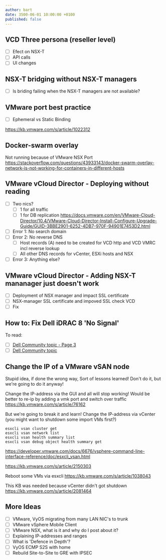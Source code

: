 ```yaml
---
author: bart
date: 3500-06-01 10:00:00 +0100
published: false
---
```



## VCD Three persona (reseller level)
- [ ] Efect on NSX-T
- [ ] API calls
- [ ] UI changes

## NSX-T bridging without NSX-T managers
- [ ] Is briding failing when the NSX-T managers are not available?


## VMware port best practice
- [ ] Ephemeral vs Static Binding

https://kb.vmware.com/s/article/1022312


##  Docker-swarm overlay

Not running because of VMware NSX Port
https://stackoverflow.com/questions/43933143/docker-swarm-overlay-network-is-not-working-for-containers-in-different-hosts


## VMware vCloud Director - Deploying without reading
- [ ] Two nics?
    - [ ] 1 for all traffic
    - [ ] 1 for DB replication
    https://docs.vmware.com/en/VMware-Cloud-Director/10.4/VMware-Cloud-Director-Install-Configure-Upgrade-Guide/GUID-3BBE2901-6252-4DB7-970F-94901E7453D2.html
- [ ] Error 1: No search domain
- [ ] Error 2: No reverse DNS
    - [ ] Host records (A) need to be created for VCD http and VCD VMRC incl reverse lookup
    - [ ] All other DNS records for vCenter, ESXi hosts and NSX
- [ ] Error 3: Anything else?

## VMware vCloud Director - Adding NSX-T mananager just doesn't work

- [ ] Deployment of NSX manager and impact SSL certificate
- [ ] NSX-manager SSL certificate and impoved SSL check VCD
- [ ] Fix

## How to: Fix Dell iDRAC 8 'No Signal'

To read: 
- [ ] [Dell Community topic - Page 3](https://www.dell.com/community/PowerEdge-Hardware-General/Virtual-console-not-working-after-iDRAC-update-to-2-70-70-70/td-p/7518493/page/3)
- [ ] [Dell Community topic](https://www.dell.com/community/PowerEdge-Hardware-General/Virtual-console-not-working-after-iDRAC-update-to-2-70-70-70/td-p/7518493)

## Change the IP of a VMware vSAN node

Stupid idea, if done the wrong way, Sort of lessons learned! Don't do it, but we're going to do it anyway!

Change the IP-address via the GUI and all will stop working! Would be better to re-ip by adding a vmk port and switch over traffic
https://kb.vmware.com/s/article/76162

But we're going to break it and learn!
Change the IP-address via vCenter (you might want to shutdown some import VMs first?)


```shell
esxcli vsan cluster get
esxcli vsan network list
esxcli vsan health summary list
esxcli vsan debug object health summary get
```

https://developer.vmware.com/docs/6676/vsphere-command-line-interface-reference/doc/esxcli_vsan.html

https://kb.vmware.com/s/article/2150303

Reboot some VMs via esxcli
https://kb.vmware.com/s/article/1038043

This KB was needed because vCenter didn't got shutdown
https://kb.vmware.com/s/article/2081464





## More Ideas
- [ ] VMware, VyOS migrating from many LAN NIC's to trunk
- [ ] VMware vSphere Mobile Client
- [ ] VMware NSX, what is it and why do I post about it?
- [ ] Explaining IP-addresses and ranges
- [ ] What is 'Defence in Depth'?
- [ ] VyOS ECMP S2S with home
- [ ] Rebuild Site-to-Site to GRE with IPSEC